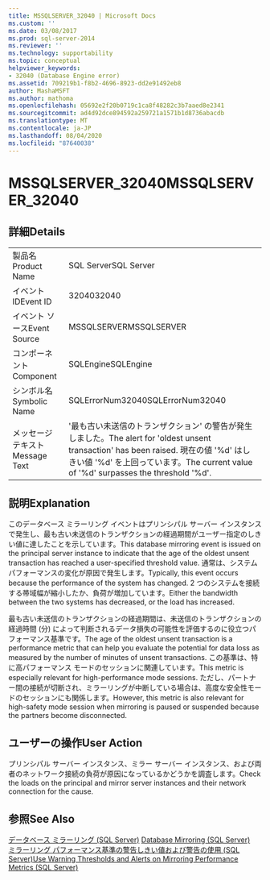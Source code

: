 ```yaml
---
title: MSSQLSERVER_32040 | Microsoft Docs
ms.custom: ''
ms.date: 03/08/2017
ms.prod: sql-server-2014
ms.reviewer: ''
ms.technology: supportability
ms.topic: conceptual
helpviewer_keywords:
- 32040 (Database Engine error)
ms.assetid: 709219b1-f8b2-4696-8923-dd2e91492eb8
author: MashaMSFT
ms.author: mathoma
ms.openlocfilehash: 05692e2f20b0719c1ca8f48282c3b7aaed8e2341
ms.sourcegitcommit: ad4d92dce894592a259721a1571b1d8736abacdb
ms.translationtype: MT
ms.contentlocale: ja-JP
ms.lasthandoff: 08/04/2020
ms.locfileid: "87640038"
---
```

# <a name="mssqlserver_32040"></a><span data-ttu-id="257ac-102">MSSQLSERVER_32040</span><span class="sxs-lookup"><span data-stu-id="257ac-102">MSSQLSERVER_32040</span></span>
    
## <a name="details"></a><span data-ttu-id="257ac-103">詳細</span><span class="sxs-lookup"><span data-stu-id="257ac-103">Details</span></span>  
  
|||  
|-|-|  
|<span data-ttu-id="257ac-104">製品名</span><span class="sxs-lookup"><span data-stu-id="257ac-104">Product Name</span></span>|<span data-ttu-id="257ac-105">SQL Server</span><span class="sxs-lookup"><span data-stu-id="257ac-105">SQL Server</span></span>|  
|<span data-ttu-id="257ac-106">イベント ID</span><span class="sxs-lookup"><span data-stu-id="257ac-106">Event ID</span></span>|<span data-ttu-id="257ac-107">32040</span><span class="sxs-lookup"><span data-stu-id="257ac-107">32040</span></span>|  
|<span data-ttu-id="257ac-108">イベント ソース</span><span class="sxs-lookup"><span data-stu-id="257ac-108">Event Source</span></span>|<span data-ttu-id="257ac-109">MSSQLSERVER</span><span class="sxs-lookup"><span data-stu-id="257ac-109">MSSQLSERVER</span></span>|  
|<span data-ttu-id="257ac-110">コンポーネント</span><span class="sxs-lookup"><span data-stu-id="257ac-110">Component</span></span>|<span data-ttu-id="257ac-111">SQLEngine</span><span class="sxs-lookup"><span data-stu-id="257ac-111">SQLEngine</span></span>|  
|<span data-ttu-id="257ac-112">シンボル名</span><span class="sxs-lookup"><span data-stu-id="257ac-112">Symbolic Name</span></span>|<span data-ttu-id="257ac-113">SQLErrorNum32040</span><span class="sxs-lookup"><span data-stu-id="257ac-113">SQLErrorNum32040</span></span>|  
|<span data-ttu-id="257ac-114">メッセージ テキスト</span><span class="sxs-lookup"><span data-stu-id="257ac-114">Message Text</span></span>|<span data-ttu-id="257ac-115">'最も古い未送信のトランザクション' の警告が発生しました。</span><span class="sxs-lookup"><span data-stu-id="257ac-115">The alert for 'oldest unsent transaction' has been raised.</span></span> <span data-ttu-id="257ac-116">現在の値 '%d' はしきい値 '%d' を上回っています。</span><span class="sxs-lookup"><span data-stu-id="257ac-116">The current value of '%d' surpasses the threshold '%d'.</span></span>|  
  
## <a name="explanation"></a><span data-ttu-id="257ac-117">説明</span><span class="sxs-lookup"><span data-stu-id="257ac-117">Explanation</span></span>  
 <span data-ttu-id="257ac-118">このデータベース ミラーリング イベントはプリンシパル サーバー インスタンスで発生し、最も古い未送信のトランザクションの経過期間がユーザー指定のしきい値に達したことを示しています。</span><span class="sxs-lookup"><span data-stu-id="257ac-118">This database mirroring event is issued on the principal server instance to indicate that the age of the oldest unsent transaction has reached a user-specified threshold value.</span></span> <span data-ttu-id="257ac-119">通常は、システム パフォーマンスの変化が原因で発生します。</span><span class="sxs-lookup"><span data-stu-id="257ac-119">Typically, this event occurs because the performance of the system has changed.</span></span> <span data-ttu-id="257ac-120">2 つのシステムを接続する帯域幅が縮小したか、負荷が増加しています。</span><span class="sxs-lookup"><span data-stu-id="257ac-120">Either the bandwidth between the two systems has decreased, or the load has increased.</span></span>  
  
 <span data-ttu-id="257ac-121">最も古い未送信のトランザクションの経過期間は、未送信のトランザクションの経過時間 (分) によって判断されるデータ損失の可能性を評価するのに役立つパフォーマンス基準です。</span><span class="sxs-lookup"><span data-stu-id="257ac-121">The age of the oldest unsent transaction is a performance metric that can help you evaluate the potential for data loss as measured by the number of minutes of unsent transactions.</span></span> <span data-ttu-id="257ac-122">この基準は、特に高パフォーマンス モードのセッションに関連しています。</span><span class="sxs-lookup"><span data-stu-id="257ac-122">This metric is especially relevant for high-performance mode sessions.</span></span> <span data-ttu-id="257ac-123">ただし、パートナー間の接続が切断され、ミラーリングが中断している場合は、高度な安全性モードのセッションにも関係します。</span><span class="sxs-lookup"><span data-stu-id="257ac-123">However, this metric is also relevant for high-safety mode session when mirroring is paused or suspended because the partners become disconnected.</span></span>  
  
## <a name="user-action"></a><span data-ttu-id="257ac-124">ユーザーの操作</span><span class="sxs-lookup"><span data-stu-id="257ac-124">User Action</span></span>  
 <span data-ttu-id="257ac-125">プリンシパル サーバー インスタンス、ミラー サーバー インスタンス、および両者のネットワーク接続の負荷が原因になっているかどうかを調査します。</span><span class="sxs-lookup"><span data-stu-id="257ac-125">Check the loads on the principal and mirror server instances and their network connection for the cause.</span></span>  
  
## <a name="see-also"></a><span data-ttu-id="257ac-126">参照</span><span class="sxs-lookup"><span data-stu-id="257ac-126">See Also</span></span>  
 <span data-ttu-id="257ac-127">[データベース ミラーリング &#40;SQL Server&#41;](../../database-engine/database-mirroring/database-mirroring-sql-server.md) </span><span class="sxs-lookup"><span data-stu-id="257ac-127">[Database Mirroring &#40;SQL Server&#41;](../../database-engine/database-mirroring/database-mirroring-sql-server.md) </span></span>  
 [<span data-ttu-id="257ac-128">ミラーリング パフォーマンス基準の警告しきい値および警告の使用 &#40;SQL Server&#41;</span><span class="sxs-lookup"><span data-stu-id="257ac-128">Use Warning Thresholds and Alerts on Mirroring Performance Metrics &#40;SQL Server&#41;</span></span>](../../database-engine/database-mirroring/use-warning-thresholds-and-alerts-on-mirroring-performance-metrics-sql-server.md)  
  
  
